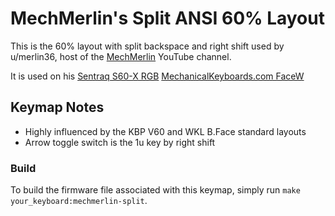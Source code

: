 MechMerlin's Split ANSI 60% Layout
======================

This is the 60% layout with split backspace and right shift used by u/merlin36,
host of the [MechMerlin](www.youtube.com/mechmerlin) YouTube channel.

It is used on his
[Sentraq S60-X RGB](https://github.com/qmk/qmk_firmware/tree/master/keyboards/s60_x)
[MechanicalKeyboards.com FaceW](https://github.com/qmk/qmk_firmware/tree/master/keyboards/bfake)

## Keymap Notes
- Highly influenced by the KBP V60 and WKL B.Face standard layouts
- Arrow toggle switch is the 1u key by right shift

### Build
To build the firmware file associated with this keymap, simply run `make your_keyboard:mechmerlin-split`.
